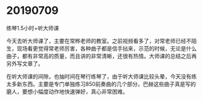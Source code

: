 # 20190709

练琴1.5小时+听大师课

今天去听大师课了，主要在常桦老师的教室。之前视频看多了，对常老师已经不陌生，现场看更觉得常老师厉害，各种曲子都是信手拈来，示范的时候，无论是什么曲子，都有非常高的质量，而且讲的非常清晰，还很有热情。大师课的总结之后再另外写文章了。

在听大师课的间隙，也抽时间在琴行练琴了，由于听大师课比较头晕，今天没有练太多新东西。主要是专门单独练习850前奏曲的几个部分。巴赫这些曲子真是写的磨人，要想小幅度动作地快速弹好，真心非常困难。
